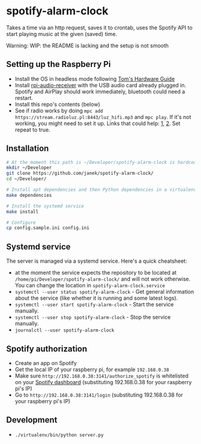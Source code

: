 # spotify-alarm-clock
Takes a time via an http request, saves it to crontab, uses the Spotify API to start playing music at the given (saved) time.

Warning: WIP: the README is lacking and the setup is not smooth

## Setting up the Raspberry Pi
- Install the OS in headless mode following [Tom's Hardware Guide](https://www.tomshardware.com/reviews/raspberry-pi-headless-setup-how-to,6028.html)
- Install [rpi-audio-receiver](https://github.com/nicokaiser/rpi-audio-receiver) with the USB audio card already plugged in. Spotify and AirPlay should work immediately, bluetooth could need a restart. 
- Install this repo's contents (below)
- See if radio works by doing `mpc add https://stream.radioluz.pl:8443/luz_hifi.mp3` and `mpc play`. If it's not working, you might need to set it up. Links that could help: [1](https://www.rohberg.ch/de/blog/radio-streaming-with-a-raspberry-pi), [2](https://www.lesbonscomptes.com/pages/raspmpd.html). Set repeat to true. 

## Installation

```bash
# At the moment this path is ~/Developer/spotify-alarm-clock is hardcoded somewhere, so it's easiest to use it until that's fixed
mkdir ~/Developer
git clone https://github.com/janek/spotify-alarm-clock/
cd ~/Developer/

# Install apt dependencies and then Python dependencies in a virtualenv
make dependencies

# Install the systemd service
make install

# Configure
cp config.sample.ini config.ini 

```

## Systemd service

The server is managed via a systemd service. Here's a quick cheatsheet:

- at the moment the service expects the repository to be located at `/home/pi/Developer/spotify-alarm-clock/` and will not work otherwise. You can change the location in `spotify-alarm-clock.service`
- `systemctl --user status spotify-alarm-clock` - Get general information about the service (like whether it is running and some latest logs).
- `systemctl --user start spotify-alarm-clock` - Start the service manually.
- `systemctl --user stop spotify-alarm-clock` - Stop the service manually.
- `journalctl --user spotify-alarm-clock`

## Spotify authorization
- Create an app on Spotify
- Get the local IP of your raspberry pi, for example `192.168.0.38`
- Make sure `http://192.168.0.38:3141/authorize_spotify` is whitelisted on your [Spotify dashboard](https://developer.spotify.com/dashboard/) (substituting 192.168.0.38 for your raspberry pi's IP)
- Go to `http://192.168.0.38:3141/login` (substituting 192.168.0.38 for your raspberry pi's IP)


## Development

- `./virtualenv/bin/python server.py`

